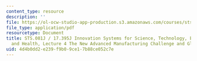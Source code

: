 ```yaml
---
content_type: resource
description: ''
file: https://ol-ocw-studio-app-production.s3.amazonaws.com/courses/sts-081-innovation-systems-for-science-technology-energy-manufacturing-and-health-spring-2017/4d4b0dd2e239f9b09ce17b88ce052c7e_MITSTS_081JS17_lec4.pdf
file_type: application/pdf
resourcetype: Document
title: STS.081J / 17.395J Innovation Systems for Science, Technology, Energy, Manufacturing,
  and Health, Lecture 4 The New Advanced Manufacturing Challenge and Globalization
uid: 4d4b0dd2-e239-f9b0-9ce1-7b88ce052c7e
---
```

